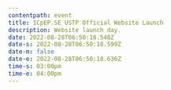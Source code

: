 ```yaml
---
contentpath: event
title: ICpEP.SE USTP Official Website Launch
description: Website launch day.
date: 2022-08-28T06:50:18.548Z
date-s: 2022-08-28T06:50:18.599Z
date-m: false
date-e: 2022-08-28T06:50:18.636Z
time-s: 03:00pm
time-e: 04:00pm
---
```

